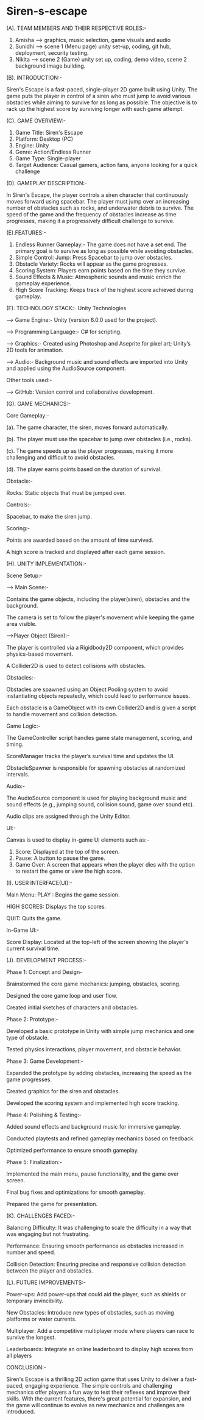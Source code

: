 # Siren-s-escape


(A). TEAM MEMBERS AND THEIR RESPECTIVE ROLES:-


1. Amisha --> graphics, music selection, game visuals and audio
2. Sunidhi --> scene 1 (Menu page) unity set-up, coding, git hub, deployment, security testing.
3. Nikita --> scene 2 (Game) unity set up, coding, demo video, scene 2 background image building.

   

(B). INTRODUCTION:-

Siren's Escape is a fast-paced, single-player 2D game built using Unity. The game puts the player in control of a siren who must jump to avoid various obstacles while aiming to survive for as long as possible. The objective is to rack up the highest score by surviving longer with each game attempt.


(C). GAME OVERVIEW:-

1. Game Title: Siren's Escape
2. Platform: Desktop (PC)
3. Engine: Unity
4. Genre: Action/Endless Runner
5. Game Type: Single-player
6. Target Audience: Casual gamers, action fans, anyone looking for a quick challenge


(D). GAMEPLAY DESCRIPTION:- 

In Siren's Escape, the player controls a siren character that continuously moves forward using spacebar. The player must jump over an increasing number of obstacles such as rocks, and underwater debris to survive. The speed of the game and the frequency of obstacles increase as time progresses, making it a progressively difficult challenge to survive.



(E).FEATURES:- 

1. Endless Runner Gameplay:-  The game does not have a set end. The primary goal is to survive as long as possible while avoiding obstacles.
2. Simple Control:
      Jump: Press Spacebar to jump over obstacles.
3. Obstacle Variety: Rocks will appear as the game progresses.
4. Scoring System: Players earn points based on the time they survive.
5. Sound Effects & Music: Atmospheric sounds and music enrich the gameplay experience.
6. High Score Tracking: Keeps track of the highest score achieved during gameplay.


   
(F). TECHNOLOGY STACK:- 
Unity Technologies

--> Game Engine:- Unity (version 6.0.0 used for the project).

--> Programming Language:- C# for scripting.

--> Graphics:- Created using Photoshop and Aseprite for pixel art; Unity’s 2D tools for animation.

--> Audio:- Background music and sound effects are imported into Unity and applied using the AudioSource component.

Other tools used:- 

--> GitHub: Version control and collaborative development.



(G). GAME MECHANICS:- 

Core Gameplay:- 

(a). The game character, the siren, moves forward automatically.

(b). The player must use the spacebar to jump over obstacles (i.e., rocks).

(c). The game speeds up as the player progresses, making it more challenging and difficult to avoid obstacles.

(d). The player earns points based on the duration of survival.

Obstacle:-

Rocks: Static objects that must be jumped over.

Controls:-

Spacebar, to make the siren jump.

Scoring:-

Points are awarded based on the amount of time survived.

A high score is tracked and displayed after each game session.



(H). UNITY IMPLEMENTATION:- 

Scene Setup:-

--> Main Scene:-

  Contains the game objects, including the player(siren), obstacles and the background.

  The camera is set to follow the player's movement while keeping the game area visible.

-->Player Object (Siren):-

  The player is controlled via a Rigidbody2D component, which provides physics-based movement.

  A Collider2D is used to detect collisions with obstacles.


  Obstacles:-

  Obstacles are spawned using an Object Pooling system to avoid instantiating objects repeatedly, which could lead to performance issues.

  Each obstacle is a GameObject with its own Collider2D and is given a script to handle movement and collision detection.


  Game Logic:-

  The GameController script handles game state management, scoring, and timing.

  ScoreManager tracks the player’s survival time and updates the UI.

  ObstacleSpawner is responsible for spawning obstacles at randomized intervals.


  Audio:-

  The AudioSource component is used for playing background music and sound effects (e.g., jumping sound, collision sound, game over sound etc).

  Audio clips are assigned through the Unity Editor.


  UI:-

  Canvas is used to display in-game UI elements such as:-

  1. Score: Displayed at the top of the screen.
  2. Pause: A button to pause the game.
  3. Game Over: A screen that appears when the player dies with the option to restart the game or view the high score.



(I). USER INTERFACE(UI):-

Main Menu:
PLAY : Begins the game session.

HIGH SCORES: Displays the top scores.

QUIT: Quits the game.

In-Game UI:-

Score Display: Located at the top-left of the screen showing the player's current survival time.



(J). DEVELOPMENT PROCESS:- 

Phase 1: Concept and Design-

Brainstormed the core game mechanics: jumping, obstacles, scoring.

Designed the core game loop and user flow.

Created initial sketches of characters and obstacles.


Phase 2: Prototype:-

Developed a basic prototype in Unity with simple jump mechanics and one type of obstacle.

Tested physics interactions, player movement, and obstacle behavior.

Phase 3: Game Development:-

Expanded the prototype by adding obstacles, increasing the speed as the game progresses.

Created graphics for the siren and obstacles.

Developed the scoring system and implemented high score tracking.

Phase 4: Polishing & Testing:- 

Added sound effects and background music for immersive gameplay.

Conducted playtests and refined gameplay mechanics based on feedback.

Optimized performance to ensure smooth gameplay.

Phase 5: Finalization:-

Implemented the main menu, pause functionality, and the game over screen.

Final bug fixes and optimizations for smooth gameplay.

Prepared the game for presentation.


(K). CHALLENGES FACED:-

Balancing Difficulty: It was challenging to scale the difficulty in a way that was engaging but not frustrating.

Performance: Ensuring smooth performance as obstacles increased in number and speed.

Collision Detection: Ensuring precise and responsive collision detection between the player and obstacles.




(L). FUTURE IMPROVEMENTS:-


Power-ups: Add power-ups that could aid the player, such as shields or temporary invincibility.

New Obstacles: Introduce new types of obstacles, such as moving platforms or water currents.

Multiplayer: Add a competitive multiplayer mode where players can race to survive the longest.

Leaderboards: Integrate an online leaderboard to display high scores from all players




CONCLUSION:-


Siren's Escape is a thrilling 2D action game that uses Unity to deliver a fast-paced, engaging experience. The simple controls and challenging mechanics offer players a fun way to test their reflexes and improve their skills. With the current features, there's great potential for expansion, and the game will continue to evolve as new mechanics and challenges are introduced.


















